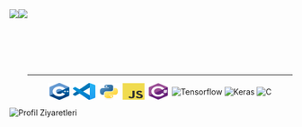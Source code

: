 
<div>
<img align="left" src="https://github-readme-stats.vercel.app/api?username=rmmehmet&theme=github_dark&show_icons=true&hide_title=true&hide_border=true" height=140><img align="left" src="https://github-readme-stats.vercel.app/api/top-langs/?username=rmmehmet&langs_count=6&layout=compact&theme=github_dark&hide_title=true&hide_border=true" height=140>
<br><br><br><br><br><br>
</div>

---


<p align="center">
  <img align="center" alt="Csharp" height="30" width="40" src="https://github.com/devicons/devicon/blob/master/icons/cplusplus/cplusplus-original.svg">
  <img align="center" alt="vscode" height="30" width="40" src="https://raw.githubusercontent.com/devicons/devicon/master/icons/vscode/vscode-original.svg">
  <img align="center" alt="Python" height="30" width="40" src="https://raw.githubusercontent.com/devicons/devicon/master/icons/python/python-original.svg">
  <img align="center" alt="Javascript" height="30" width="40" src="https://github.com/devicons/devicon/blob/master/icons/javascript/javascript-original.svg">
  <img align="center" alt="C#" height="30" width="40" src="https://raw.githubusercontent.com/devicons/devicon/master/icons/csharp/csharp-original.svg">
  <img align="center" alt="Tensorflow" height="30" width="40" src="https://upload.wikimedia.org/wikipedia/commons/a/ab/TensorFlow_logo.svg">
  <img align="center" alt="Keras" height="30" width="40" src="https://upload.wikimedia.org/wikipedia/commons/a/ae/Keras_logo.svg">
  <img align="center" alt="C" height="30" width="40" src="https://upload.wikimedia.org/wikipedia/commons/1/18/C_Programming_Language.svg">

</p>



![Profil Ziyaretleri](https://komarev.com/ghpvc/?username=rmmehmet&label=Profile+views&color=blue&style=flat)
